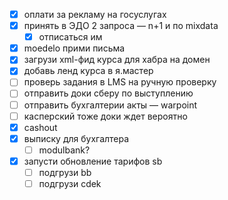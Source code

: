 - [x] оплати за рекламу на госуслугах
- [x] принять в ЭДО 2 запроса — n+1 и по mixdata
	- [x] отписаться им
- [x] moedelo прими письма
- [x] загрузи xml-фид курса для хабра на домен 
- [x] добавь ленд курса в я.мастер
- [ ] проверь задания в LMS на ручную проверку
- [ ] отправить доки сберу по выступлению
- [ ] отправить бухгалтерии акты — warpoint
- [ ] касперский тоже доки ждет вероятно
- [x] cashout
- [x] выписку для бухгалтера
	- [ ] modulbank?
- [x] запусти обновление тарифов sb
	- [ ] подгрузи bb
	- [ ] подгрузи cdek